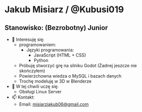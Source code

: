 # Jakub Misiarz / @Kubusi019
## Stanowisko: (Bezrobotny) Junior
- 👀 Interesuję się:
  -  programowaniem:
      - Języki programowania:
        - JavaScript (HTML + CSS)
        - Python
  - Próbuję stworzyć grę na silniku Godot (Żadnej jeszcze nie skończyłem)
  - Powierzchowna wiedza o MySQL i bazach danych
  - Trochę modeluję w 3D w Blenderze
- 🌱 W tej chwili uczę się:
  - Obsługi Linux Server
- 📫 Kontakt:
    - Email: misiarzjakub06@gmail.com
<!-- - ⚡ Fun fact: ... 
- 💞️ I’m looking to collaborate on ... -->

<!---
Kubusi019/Kubusi019 is a ✨ special ✨ repository because its `README.md` (this file) appears on your GitHub profile.
You can click the Preview link to take a look at your changes.
--->
